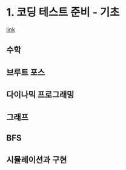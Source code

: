 # 1. 코딩 테스트 준비 - 기초
[link](https://code.plus/course/51)
## 수학
## 브루트 포스
## 다이나믹 프로그래밍
## 그래프
## BFS
## 시뮬레이션과 구현
